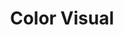 ---
parent: Visual
grand_parent: Concepts
title: Color Visual
has_toc: true
nav_order: 1
layout: default
---